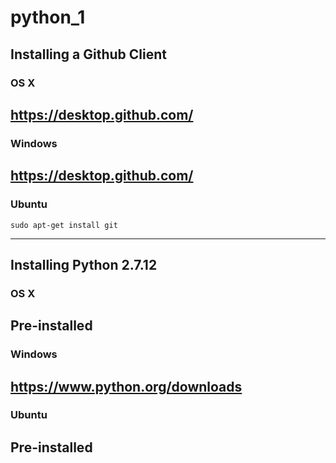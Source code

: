 # python_1

## Installing a Github Client

### OS X
https://desktop.github.com/
---
### Windows

https://desktop.github.com/
---
### Ubuntu
```
sudo apt-get install git
```
---
## Installing Python 2.7.12

### OS X
Pre-installed
---
### Windows
https://www.python.org/downloads
---
### Ubuntu
Pre-installed
---
